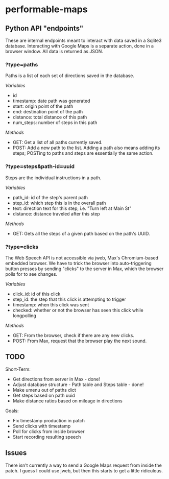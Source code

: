 # performable-maps

## Python API "endpoints"

These are internal endpoints meant to interact with data saved in a Sqlite3 database. Interacting with Google Maps is a separate action, done in a browser window. All data is returned as JSON.

### ?type=paths

Paths is a list of each set of directions saved in the database.

*Variables*

* id
* timestamp: date path was generated
* start: origin point of the path
* end: destination point of the path
* distance: total distance of this path
* num_steps: number of steps in this path

*Methods*

* GET: Get a list of all paths currently saved.
* POST: Add a new path to the list. Adding a path also means adding its steps; POSTing to paths and steps are essentially the same action.

### ?type=steps&path-id=uuid

Steps are the individual instructions in a path.

*Variables*

* path_id: id of the step's parent path
* step_id: which step this is in the overall path
* text: direction text for this step, i.e. "Turn left at Main St"
* distance: distance traveled after this step

*Methods*

* GET: Gets all the steps of a given path based on the path's UUID.

### ?type=clicks

The Web Speech API is not accessible via jweb, Max's Chromium-based embedded browser. We have to trick the browser into auto-triggering button presses by sending "clicks" to the server in Max, which the browser polls for to see changes.

*Variables*

* click_id: id of this click
* step_id: the step that this click is attempting to trigger
* timestamp: when this click was sent
* checked: whether or not the browser has seen this click while longpolling

*Methods*

* GET: From the browser, check if there are any new clicks.
* POST: From Max, request that the browser play the next sound.

## TODO

Short-Term:

* Get directions from server in Max - done!
* Adjust database structure - Path table and Steps table - done!
* Make umenu out of paths dict
* Get steps based on path uuid
* Make distance ratios based on mileage in directions

Goals:

* Fix timestamp production in patch
* Send clicks with timestamp
* Poll for clicks from inside browser
* Start recording resulting speech

## Issues

There isn't currently a way to send a Google Maps request from inside the patch. I guess I could use jweb, but then this starts to get a little ridiculous.